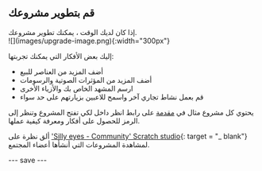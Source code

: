## قم بتطوير مشروعك

<div style="display: flex; flex-wrap: wrap">
<div style="flex-basis: 200px; flex-grow: 1; margin-right: 15px;">
إذا كان لديك الوقت ، يمكنك تطوير مشروعك.
</div>
<div>
![](images/upgrade-image.png){:width="300px"}
</div>
</div>

إليك بعض الأفكار التي يمكنك تجربتها:
- أضف المزيد من العناصر للبيع
- أضف المزيد من المؤثرات الصوتية والرسومات
- ارسم المشهد الخاص بك والأزياء الأخرى
- قم بعمل نشاط تجاري آخر واسمح للاعبين بزيارتهم على حد سواء

يحتوي كل مشروع مثال في [مقدمة](.) على رابط انظر داخل لكي تفتح المشروع وتنظر إلى الرمز للحصول على أفكار ومعرفة كيفية عملها.

ألق نظرة على ['Silly eyes - Community' Scratch studio](https://scratch.mit.edu/studios/29662180){: target = "_ blank"} لمشاهدة المشروعات التي أنشأها أعضاء المجتمع.

--- save ---
